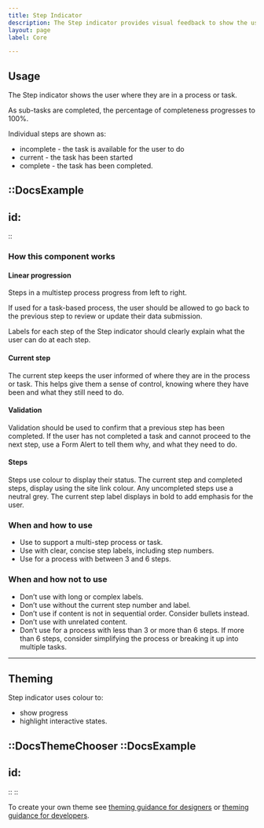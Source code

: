 ```yaml
---
title: Step Indicator
description: The Step indicator provides visual feedback to show the user where they are in a process or task, guiding them through a stepped process.
layout: page
label: Core

---
```


## Usage
The Step indicator shows the user where they are in a process or task.

As sub-tasks are completed, the percentage of completeness progresses to 100%. 

Individual steps are shown as:

- incomplete - the task is available for the user to do
- current - the task has been started
- complete - the task has been completed.

::DocsExample
---
id: 
---
::

### How this component works

#### Linear progression
Steps in a multistep process progress from left to right. 

If used for a task-based process, the user should be allowed to go back to the previous step to review or update their data submission.

Labels for each step of the Step indicator should clearly explain what the user can do at each step. 

#### Current step
The current step keeps the user informed of where they are in the process or task. This helps give them a sense of control, knowing where they have been and what they still need to do.

#### Validation
Validation should be used to confirm that a previous step has been completed. If the user has not completed a task and cannot proceed to the next step, use a Form Alert to tell them why, and what they need to do. 

#### Steps
Steps use colour to display their status. The current step and completed steps, display using the site link colour. Any uncompleted steps use a neutral grey. The current step label displays in bold to add emphasis for the user.

### When and how to use
- Use to support a multi-step process or task.
- Use with clear, concise step labels, including step numbers.
- Use for a process with between 3 and 6 steps.

### When and how not to use
- Don’t use with long or complex labels.
- Don’t use without the current step number and label.
- Don’t use if content is not in sequential order. Consider bullets instead.
- Don’t use with unrelated content.
- Don’t use for a process with less than 3 or more than 6 steps. If more than 6 steps, consider simplifying the process or breaking it up into multiple tasks. 

---

## Theming
Step indicator uses colour to:

- show progress
- highlight interactive states.

::DocsThemeChooser
  ::DocsExample
  ---
  id: 
  ---
  ::
::

To create your own theme see [theming guidance for designers](/design-system/design/theming-guidance-for-designers) or [theming guidance for developers](/design-system/develop/theming).
